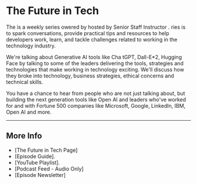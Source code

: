 # The Future in Tech


The   is a weekly series   owered by  hosted by Senior Staff Instructor .
 ries is to spark conversations, provide practical tips and resources to help developers work, learn, and tackle challenges related to working in the technology industry.
    
We're talking about Generative AI tools like Cha  tGPT, Dall-E*2, Hugging Face by talking to some of the leaders delivering the tools, strategies and technologies that make working in technology exciting. We'll discuss how they broke into technology, business strategies, ethical concerns and technical skills.

You have a chance to hear from people who are not just talking about, but building the next generation tools like Open AI and leaders who've worked for and with Fortune 500 companies like Microsoft, Google, LinkedIn,  IBM,  Open AI and more.

---  
## More Info
- [The Future in Tech Page]
- [Episode Guide].
- [YouTube Playlist].
- [Podcast Feed - Audio Only]
- [Episode Newsletter]

